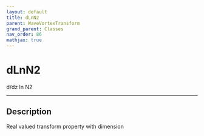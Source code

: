 ```yaml
---
layout: default
title: dLnN2
parent: WaveVortexTransform
grand_parent: Classes
nav_order: 86
mathjax: true
---
```


#  dLnN2

d/dz ln N2


---

## Description
Real valued transform property with dimension 